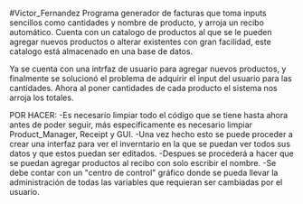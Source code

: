 #Victor_Fernandez
Programa generador de facturas que toma inputs sencillos como cantidades y nombre de producto, y arroja un
recibo automático. Cuenta con un catalogo de productos al que se le pueden agregar nuevos productos o alterar
existentes con gran facilidad, este catalogo está almacenado en una base de datos.

Ya se cuenta con una intrfaz de usuario para agregar nuevos productos, y finalmente
se solucionó el problema de adquirir el input del usuario para las cantidades. Ahora al poner cantidades de cada
producto el sistema nos arroja los totales.

POR HACER:
-Es necesario limpiar todo el código que se tiene hasta ahora antes de poder seguir, más especificamente es
 necesario limpiar Product_Manager, Receipt y GUI.
-Una vez hecho esto se puede proceder a crear una interfaz para ver el inverntario en la que se puedan ver todos
 sus datos y que estos puedan ser editados.
-Despues se procederá a hacer que se puedan agregar productos al recibo con solo escribir el nombre.
-Se debe contar con un "centro de control" gráfico donde se pueda llevar la administración de todas las variables
 que requieran ser cambiadas por el usuario.
